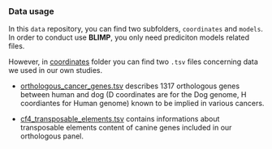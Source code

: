 ### Data usage
In this `data` repository, you can find two subfolders, `coordinates` and `models`. 
In order to conduct use **BLIMP**, you only need prediciton models related files.

However, in [coordinates](https://github.com/ckergal/BLIMP/tree/main/data/coordinates) folder you can find two `.tsv` files concerning data we used in our own studies.

- [orthologous_cancer_genes.tsv](https://github.com/ckergal/BLIMP/blob/main/data/coordinates/orthologous_cancer_genes.tsv) describes 1317 orthologous genes between human and dog (D coordinates are for the Dog genome, 
H coordiantes for Human genome) known to be implied in various cancers.

- [cf4_transposable_elements.tsv](https://github.com/ckergal/BLIMP/blob/main/data/coordinates/cf4_transposable_elements.tsv) contains informations about transposable elements content of canine genes included in our orthologous panel.
